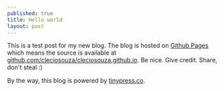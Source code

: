 ```yaml
---
published: true
title: Hello world
layout: post
---
```

This is a test post for my new blog. The blog is hosted on [Github Pages](http://pages.github.com/) which means the source is available at [github.com/cleciosouza/cleciosouza.github.io](http://github.com/cleciosouza/cleciosouza.github.io). Be nice. Give credit. Share, don't steal :)

By the way, this blog is powered by [tinypress.co](https://tinypress.co).